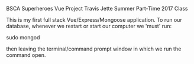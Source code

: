 BSCA Superheroes Vue Project
Travis Jette
Summer Part-Time 2017 Class

This is my first full stack Vue/Express/Mongoose application. To run our database,
whenever we restart or start our computer we 'must' run:

sudo mongod

then leaving the terminal/command prompt window in which we run the command
open.
